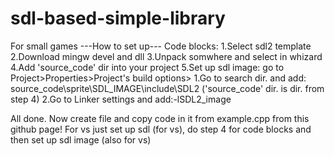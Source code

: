 # sdl-based-simple-library
For small games
---How to set up---
Code blocks:
1.Select sdl2 template
2.Download mingw devel and dll
3.Unpack somwhere and select in whizard
4.Add 'source_code' dir into your project
5.Set up sdl image: go to Project>Properties>Project's build options>
  1.Go to search dir. and add: source_code\sprite\SDL_IMAGE\include\SDL2 ('source_code' dir. is dir. from step 4)
  2.Go to Linker settings and add:-lSDL2_image

All done.
Now create file and copy code in it from example.cpp from this github page!
For vs just set up sdl (for vs), do step 4 for code blocks and then set up sdl image (also for vs)
